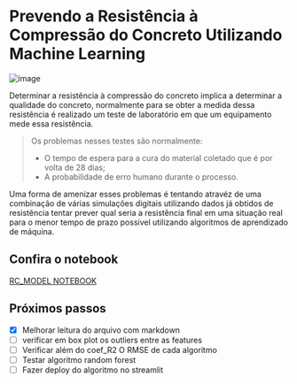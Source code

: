 # Prevendo a Resistência à Compressão do Concreto Utilizando Machine Learning


![image](https://www.dsigners.net/wp-content/uploads/2019/10/image1.jpg)

Determinar a resistência à compressão do concreto implica a determinar a qualidade do concreto, normalmente para se obter a medida dessa resistência é realizado um teste de laboratório em que um equipamento mede essa resistência.

>Os problemas nesses testes são normalmente:
>
>    * O tempo de espera para a cura do material coletado que é por volta de 28 dias;
>   * A probabilidade de erro humano durante o processo.
    
Uma forma de amenizar esses problemas é tentando atravéz de uma combinação de várias simulações digitais utilizando dados já obtidos de resistência tentar prever qual seria a resistência final em uma situação real para o menor tempo de prazo possivel utilizando algoritmos de aprendizado de máquina.

## Confira o notebook

[RC_MODEL NOTEBOOK](RC_MODEL.ipynb)

## Próximos passos

- [x] Melhorar leitura do arquivo com markdown
- [ ] verificar em box plot os outliers entre as features
- [ ] Verificar além do coef_R2 O RMSE de cada algoritmo
- [ ] Testar algoritmo random forest 
- [ ] Fazer deploy do algoritmo no streamlit
